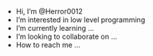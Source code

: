 - Hi, I’m @Herror0012
- I’m interested in low level programming
- I’m currently learning ...
- I’m looking to collaborate on ...
- How to reach me ...

<!---
Herror0012/Herror0012 is a ✨ special ✨ repository because its `README.md` (this file) appears on your GitHub profile.
You can click the Preview link to take a look at your changes.
--->
